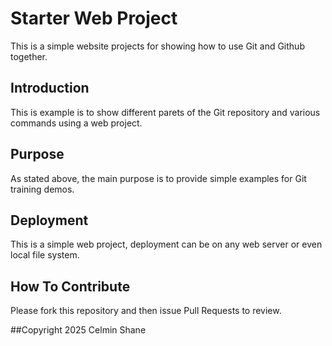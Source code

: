 # Starter Web Project

This is a simple website projects for showing how to use Git and Github together.

## Introduction

This is example is to show different parets of the Git repository and various commands using a web project.

## Purpose

As stated above, the main purpose is to provide simple examples for Git training demos.

## Deployment

This is a simple web project, deployment can be on any web server or even local file system.

## How To Contribute

Please fork this repository and then issue Pull Requests to review.

##Copyright
2025 Celmin Shane
